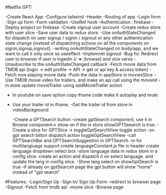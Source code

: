 #Netflix GPT:

-Create React App
-Configure tailwind
-Header
-Routing of app
-Login form
-Sign up form
-Form validation
-UseRef hook
-Authentication : firebase
-Deploy project on firebase
-Create signup user account
-Create redux store with user slice
-Save user data to redux store.
-Use onAuthStateChanged for dispatch on user signup / signin / signout or any other authentication state change (instead of dispatching actions on all the components on signin,signup,signout).
-writing onAuthStateChanged on body/app, and we want to call it only once so useeffect
-Implemnet signout
-Bug fix: Redirect user to browser if user is logedin (/ => /browse) and vice versa
-Unsubscribe to the onAuthStateChanged callback
-Fetch movie data from TMDB api (login -> edit profile -> API -> get ur api key & access token)
-Fetch now playing movie data
-Push the data in appStore in moviesSlice
-Use TMDB movie video for trailers, and make an api call using the movieId
-in store update movieTrailer using addMovieTrailer action

- In youtube on save option copy iframe code make it autoplay and mute.
- Use your trailer id in iframe.
  -Get the trailer id from store in videoBackground

  -Create a GPTSearch button
  -create gptSearch component, use it in Browse component-> show on if the in store showGPTSeearch is true.
  -Create a slice for GPTSlice -> toggleGptSearchView toggle action
  -on gpt search bitton dispatch action toggleGptSearchView
  -call GPTSearchBar and GPTSearchSuggestion in GPTSearch
  -in for multilangiuage support create languageConstant.js file
  in header create language dropdown select box
  -store language data in redux store in a config slice. create an action and dispatch it on select language. and update the lang in config slice.
  -Show lang select on showGptSearch is true
  -if already on gptSearcxh page the gpt button will show "home" instead of "gpt search"

#Features:
-Login/Sign Up
-Sign In/ Sign Up Form
-redirect to browser page
-Signout
-Fetch from tmdb api
-movie slice
-Browse page
